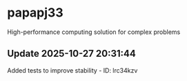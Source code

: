 # papapj33
High-performance computing solution for complex problems

## Update 2025-10-27 20:31:44
Added tests to improve stability - ID: lrc34kzv


